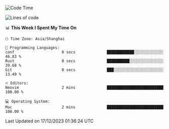 <!--START_SECTION:waka-->
![Code Time](http://img.shields.io/badge/Code%20Time-1%2C765%20hrs%2025%20mins-blue)

![Lines of code](https://img.shields.io/badge/From%20Hello%20World%20I%27ve%20Written-284.3%20thousand%20lines%20of%20code-blue)

📊 **This Week I Spent My Time On** 

```text
🕑︎ Time Zone: Asia/Shanghai

💬 Programming Languages: 
conf                     0 secs              ████████████░░░░░░░░░░░░░   46.83 % 
Rust                     0 secs              ██████████░░░░░░░░░░░░░░░   39.68 % 
Git                      0 secs              ███░░░░░░░░░░░░░░░░░░░░░░   13.49 % 

🔥 Editors: 
Neovim                   2 mins              █████████████████████████   100.00 % 

💻 Operating System: 
Mac                      2 mins              █████████████████████████   100.00 % 
```


 Last Updated on 17/12/2023 01:36:24 UTC
<!--END_SECTION:waka-->
